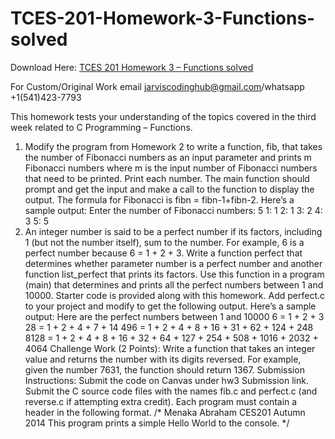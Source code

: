 # TCES-201-Homework-3-Functions-solved

Download Here: [TCES 201 Homework 3 – Functions solved](https://jarviscodinghub.com/assignment/homework-3-functions-solution/)

For Custom/Original Work email jarviscodinghub@gmail.com/whatsapp +1(541)423-7793

This homework tests your understanding of the topics covered in the third week related to
C Programming – Functions.
1. Modify the program from Homework 2 to write a function, fib, that takes the
number of Fibonacci numbers as an input parameter and prints m Fibonacci
numbers where m is the input number of Fibonacci numbers that need to be
printed. Print each number. The main function should prompt and get the input and
make a call to the function to display the output. The formula for Fibonacci is fibn =
fibn-1+fibn-2.
Here’s a sample output:
Enter the number of Fibonacci numbers: 5
1: 1
2: 1
3: 2
4: 3
5: 5
2. An integer number is said to be a perfect number if its factors, including 1 (but not
the number itself), sum to the number. For example, 6 is a perfect number because 6
= 1 + 2 + 3. Write a function perfect that determines whether parameter number is
a perfect number and another function list_perfect that prints its factors. Use this
function in a program (main) that determines and prints all the perfect numbers
between 1 and 10000. Starter code is provided along with this homework. Add
perfect.c to your project and modify to get the following output.
Here’s a sample output:
Here are the perfect numbers between 1 and 10000
6 = 1 + 2 + 3
28 = 1 + 2 + 4 + 7 + 14
496 = 1 + 2 + 4 + 8 + 16 + 31 + 62 + 124 + 248
8128 = 1 + 2 + 4 + 8 + 16 + 32 + 64 + 127 + 254 + 508 + 1016 + 2032 + 4064
Challenge Work (2 Points): Write a function that takes an integer value and returns
the number with its digits reversed. For example, given the number 7631, the
function should return 1367.
Submission Instructions: Submit the code on Canvas under hw3 Submission link.
Submit the C source code files with the names fib.c and perfect.c (and reverse.c if
attempting extra credit).
Each program must contain a header in the following format.
/* Menaka Abraham
CES201
Autumn 2014
This program prints a simple Hello World to the console.
*/

